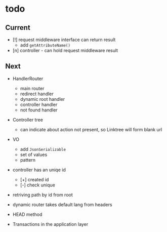 # todo

## Current

- [!] request middleware interface can return result
  - add `getAttributeName()`
- [n] controller - can hold request middleware result

## Next

- HandlerRouter
  - main router
  - redirect handler
  - dynamic root handler
  - controller handler
  - not found handler

- Controller tree
  - can indicate about action not present, so Linktree will form blank url

- VO
  - add `JsonSerializable`
  - set of values
  - pattern

- controller has an uniqe id
  - [+] created id
  - [-] check unique

- retriving path by id from root
- dynamic router takes default lang from headers  
- HEAD method
- Transactions in the application layer

